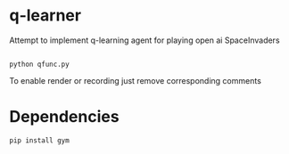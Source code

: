 # q-learner
Attempt to implement q-learning agent for playing open ai SpaceInvaders

```shell

python qfunc.py
```

To enable render or recording just remove corresponding comments



# Dependencies

```
pip install gym
```
